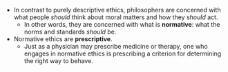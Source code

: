 - In contrast to purely descriptive ethics, philosophers are concerned with what people *should* think about moral matters and how they *should* act.
	- In other words, they are concerned with what is **normative**: what the norms and standards *should* be.
- Normative ethics are **prescriptive**.
	- Just as a physician may prescribe medicine or therapy, one who engages in normative ethics is prescribing a criterion for determining the right way to behave.